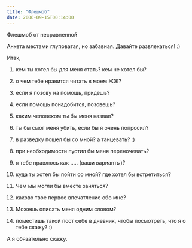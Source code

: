 ```yaml
---
title: "Флешмоб"
date: 2006-09-15T00:14:00
---
```


Флешмоб от несравненной <lj user="anna-domini">

Анкета местами глуповатая, но забавная. Давайте развлекаться! :) 



Итак, 

1. кем ты хотел бы для меня стать? кем не хотел бы? 



2. о чем тебе нравится читать в моем ЖЖ?  



3. если я позову на помощь, придешь?  



4. если помощь понадобится, позовешь?  



5. каким человеком ты бы меня назвал? 



6. ты бы смог меня убить, если бы я очень попросил?  



7. в разведку пошел бы со мной? а танцевать? :) 



8. при необходимости пустил бы меня переночевать?  



9. я тебе нравлюсь как ..... (ваши варианты)?  



10. куда ты хотел бы пойти со мной? где хотел бы встретиться? 



11. Чем мы могли бы вместе заняться? 



12. каково твое первое впечатление обо мне?  



13. Можешь описать меня одним словом? 



14. поместишь такой пост себе в дневник, чтобы посмотреть, что я о тебе скажу? :) 



А я обязательно скажу.
